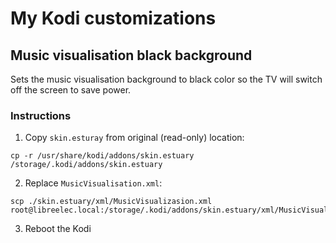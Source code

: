 # My Kodi customizations

## Music visualisation black background

Sets the music visualisation background to black color so the TV will switch off the screen to save power.

### Instructions

1. Copy `skin.esturay` from original (read-only) location:

```shell
cp -r /usr/share/kodi/addons/skin.estuary /storage/.kodi/addons/skin.estuary
```

2. Replace `MusicVisualisation.xml`:

```shell
scp ./skin.estuary/xml/MusicVisualizasion.xml root@libreelec.local:/storage/.kodi/addons/skin.estuary/xml/MusicVisualisation.xml
```

3. Reboot the Kodi
